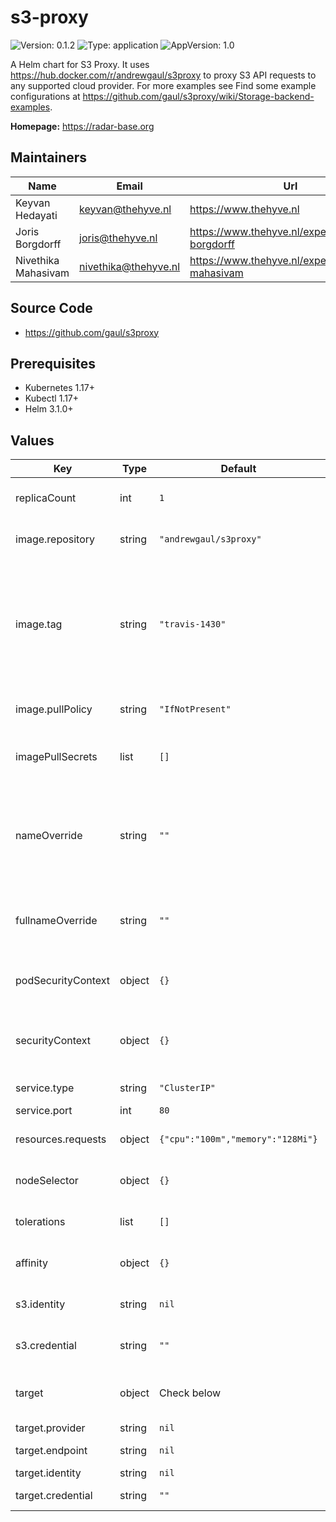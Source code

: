 

# s3-proxy

![Version: 0.1.2](https://img.shields.io/badge/Version-0.1.2-informational?style=flat-square) ![Type: application](https://img.shields.io/badge/Type-application-informational?style=flat-square) ![AppVersion: 1.0](https://img.shields.io/badge/AppVersion-1.0-informational?style=flat-square)

A Helm chart for S3 Proxy. It uses https://hub.docker.com/r/andrewgaul/s3proxy to proxy S3 API requests to any supported cloud provider. For more examples see Find some example configurations at https://github.com/gaul/s3proxy/wiki/Storage-backend-examples.

**Homepage:** <https://radar-base.org>

## Maintainers

| Name | Email | Url |
| ---- | ------ | --- |
| Keyvan Hedayati | <keyvan@thehyve.nl> | <https://www.thehyve.nl> |
| Joris Borgdorff | <joris@thehyve.nl> | <https://www.thehyve.nl/experts/joris-borgdorff> |
| Nivethika Mahasivam | <nivethika@thehyve.nl> | <https://www.thehyve.nl/experts/nivethika-mahasivam> |

## Source Code

* <https://github.com/gaul/s3proxy>

## Prerequisites
* Kubernetes 1.17+
* Kubectl 1.17+
* Helm 3.1.0+

## Values

| Key | Type | Default | Description |
|-----|------|---------|-------------|
| replicaCount | int | `1` | Number of s3-proxy replicas to deploy |
| image.repository | string | `"andrewgaul/s3proxy"` | s3-proxy image repository |
| image.tag | string | `"travis-1430"` | s3-proxy image tag (immutable tags are recommended) Overrides the image tag whose default is the chart appVersion. |
| image.pullPolicy | string | `"IfNotPresent"` | s3-proxy image pull policy |
| imagePullSecrets | list | `[]` | Docker registry secret names as an array |
| nameOverride | string | `""` | String to partially override s3-proxy.fullname template with a string (will prepend the release name) |
| fullnameOverride | string | `""` | String to fully override s3-proxy.fullname template with a string |
| podSecurityContext | object | `{}` | Configure s3-proxy pods' Security Context |
| securityContext | object | `{}` | Configure s3-proxy containers' Security Context |
| service.type | string | `"ClusterIP"` | Kubernetes Service type |
| service.port | int | `80` | s3-proxy port |
| resources.requests | object | `{"cpu":"100m","memory":"128Mi"}` | CPU/Memory resource requests |
| nodeSelector | object | `{}` | Node labels for pod assignment |
| tolerations | list | `[]` | Toleration labels for pod assignment |
| affinity | object | `{}` | Affinity labels for pod assignment |
| s3.identity | string | `nil` | Credentials used to access this proxy |
| s3.credential | string | `""` | Credentials used to access this proxy |
| target | object | Check below | Where requests should be proxied to |
| target.provider | string | `nil` | Target provider |
| target.endpoint | string | `nil` | Target endpoint |
| target.identity | string | `nil` | Target identity |
| target.credential | string | `""` | Target credential |
